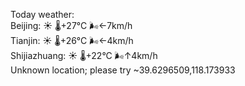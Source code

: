 Today weather:  
Beijing: ☀️   🌡️+27°C 🌬️←7km/h  
Tianjin: ☀️   🌡️+26°C 🌬️←4km/h  
Shijiazhuang: ☀️   🌡️+22°C 🌬️↑4km/h  
Unknown location; please try ~39.6296509,118.173933  
